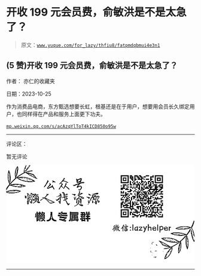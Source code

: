 # 开收 199 元会员费，俞敏洪是不是太急了？

> 原文：[`www.yuque.com/for_lazy/thfiu8/fatpmdqbmui4e3n1`](https://www.yuque.com/for_lazy/thfiu8/fatpmdqbmui4e3n1)

## (5 赞)开收 199 元会员费，俞敏洪是不是太急了？

作者： 亦仁的收藏夹

日期：2023-10-25

作为消费品电商，东方甄选想要长虹，根基还是在于用户，想要用会员长久绑定用户，也同样得在产品和服务上面更下功夫。

[`mp.weixin.qq.com/s/acAzqYlToT4kICD850o95w`](https://mp.weixin.qq.com/s/acAzqYlToT4kICD850o95w)

* * *

评论区：

暂无评论

![](img/1c37d505930596d12a88ab23e11aa07a.png)

* * *
